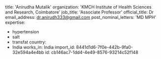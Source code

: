 title: 'Anirudha Mutalik'
organization: 'KMCH Institute of Health Sciences and Research, Coimbatore'
job_title: 'Associate Professor'
official_title: Dr
email_address: dr.anirudh333@gmail.com
post_nominal_letters: 'MD MPH'
expertise:
  - hypertension
  - salt
  - transfat
country:
  - India
works_in: India
import_id: 8441d1d6-7f0e-442b-9fa0-32e594a4e4bb
id: cb146ac7-1dd4-4e49-8576-93214c52f148
